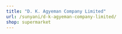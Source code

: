 ```yaml
---
title: "D. K. Agyeman Company Limited"
url: /sunyani/d-k-agyeman-company-limited/
shop: supermarket
---
```

